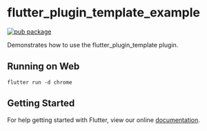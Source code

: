 # flutter_plugin_template_example

[![pub package](https://img.shields.io/pub/v/firebase_auth.svg)](https://pub.dartlang.org/packages/firebase_auth)

Demonstrates how to use the flutter_plugin_template plugin.


## Running on Web

```
flutter run -d chrome
```

## Getting Started

For help getting started with Flutter, view our online
[documentation](http://flutter.io/).
